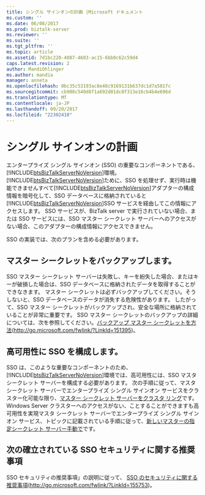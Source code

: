 ```yaml
---
title: シングル サインオンの計画 |Microsoft ドキュメント
ms.custom: ''
ms.date: 06/08/2017
ms.prod: biztalk-server
ms.reviewer: ''
ms.suite: ''
ms.tgt_pltfrm: ''
ms.topic: article
ms.assetid: 7d1bc220-4087-4603-ac15-6bb0c62c59d4
caps.latest.revision: 2
author: MandiOhlinger
ms.author: mandia
manager: anneta
ms.openlocfilehash: 0bc35c53193ac8e48c9169131b637dc1d7a581fc
ms.sourcegitcommit: cb908c540d8f1a692d01dc8f313e16cb4b4e696d
ms.translationtype: MT
ms.contentlocale: ja-JP
ms.lasthandoff: 09/20/2017
ms.locfileid: "22302410"
---
```

# <a name="planning-for-single-sign-on"></a>シングル サインオンの計画
エンタープライズ シングル サインオン (SSO) の重要なコンポーネントである、[!INCLUDE[btsBizTalkServerNoVersion](../includes/btsbiztalkservernoversion-md.md)]環境。 [!INCLUDE[btsBizTalkServerNoVersion](../includes/btsbiztalkservernoversion-md.md)]ために、SSO を処理せず、実行時は機能できませんすべて[!INCLUDE[btsBizTalkServerNoVersion](../includes/btsbiztalkservernoversion-md.md)]アダプターの構成情報を暗号化して、SSO データベースに格納されていると[!INCLUDE[btsBizTalkServerNoVersion](../includes/btsbiztalkservernoversion-md.md)]SSO サービスを経由してこの情報にアクセスします。 SSO サービスが、BizTalk server で実行されていない場合、または SSO サービスには、SSO マスター シークレット サーバーへのアクセスがない場合、このアダプターの構成情報にアクセスできません。  
  
 SSO の実装では、次のプランを含める必要があります。  
  
## <a name="backing-up-the-master-secret"></a>マスター シークレットをバックアップします。  
 SSO マスター シークレット サーバーは失敗し、キーを紛失した場合、またはキーが破損した場合は、SSO データベースに格納されたデータを取得することができなきます。 マスター シークレットは必ずバックアップしてください。そうしないと、SSO データベースのデータが消失する危険性があります。 したがって、SSO マスター シークレットがバックアップされ、安全な場所に格納されていることが非常に重要です。 SSO マスター シークレットのバックアップの詳細については、次を参照してください。[バックアップ マスター シークレットを方法](http://go.microsoft.com/fwlink/?LinkId=151395)(http://go.microsoft.com/fwlink/?LinkId=151395)。  
  
## <a name="configuring-sso-for-high-availability"></a>高可用性に SSO を構成します。  
 SSO は、このような重要なコンポーネントのため、[!INCLUDE[btsBizTalkServerNoVersion](../includes/btsbiztalkservernoversion-md.md)]環境では、高可用性には、SSO マスタ シークレット サーバーを構成する必要があります。 次の手順に従って、マスタ シークレット サーバーでエンタープライズ シングル サインオン サービスをクラスター化可能な限り、[マスター シークレット サーバーをクラスタ リング](../technical-guides/clustering-the-master-secret-server.md)です。 Windows Server クラスターへのアクセスがない、ことすることができますも高可用性を実現マスタ シークレット サーバーでエンタープライズ シングル サインオン サービス、トピックに記載されている手順に従って、[新しいマスターの指定シークレット サーバー手動で](../technical-guides/designating-a-new-master-secret-server-manually.md)です。  
  
## <a name="following-established-sso-security-recommendations"></a>次の確立されている SSO セキュリティに関する推奨事項  
 SSO セキュリティの推奨事項」の説明に従って、 [SSO のセキュリティに関する推奨事項](http://go.microsoft.com/fwlink/?LinkId=155753)(http://go.microsoft.com/fwlink/?LinkId=155753)。